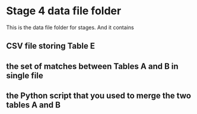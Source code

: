 # Stage 4 data file folder

This is the data file folder for stages. And it contains

## CSV file storing Table E


## the set of matches between Tables A and B in single file

## the Python script that you used to merge the two tables A and B
